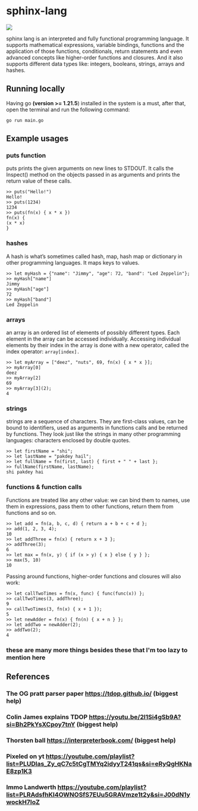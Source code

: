 # sphinx-lang

![](https://media.discordapp.net/attachments/1215265039892750427/1222187436281561150/shikhar_7985_sphinx_with_camera_angle_towards_top_from_lower_ri_3bb46794-d267-4374-80ac-0aec18350ae1.png?ex=6630fd3f&is=661e883f&hm=d01ca81f10e5b0d17a74158fd5c163c3b37455cff30fc29e5cde13b0c390bcd8&=&format=webp&quality=lossless&width=400&height=350)

sphinx lang is an interpreted and fully functional programming language. It supports mathematical expressions, variable
bindings, functions and the application of those functions, conditionals, return statements and
even advanced concepts like higher-order functions and closures. And it also supports different
data types like: integers, booleans, strings, arrays and hashes.

## Running locally
Having go **(version >= 1.21.5**) installed in the system is a must, after that, open the terminal and run the following command:

`go run main.go`

## Example usages
### puts function
puts prints the given arguments on new lines to STDOUT. It calls the Inspect() method on the objects passed in as arguments and prints the return value of these calls.
```
>> puts("Hello!")
Hello!
>> puts(1234)
1234
>> puts(fn(x) { x * x })
fn(x) {
(x * x)
}
```
### hashes
A hash is what’s sometimes called hash, map, hash map or dictionary in other programming languages. It maps keys to values.
```
>> let myHash = {"name": "Jimmy", "age": 72, "band": "Led Zeppelin"};
>> myHash["name"]
Jimmy
>> myHash["age"]
72
>> myHash["band"]
Led Zeppelin
```
### arrays
an array is an ordered list of elements of possibly different types. Each element in the array can be accessed individually. Accessing individual elements by their index in the array is done with a new operator, called the index operator: `array[index].`
```
>> let myArray = ["deez", "nuts", 69, fn(x) { x * x }];
>> myArray[0]
deez
>> myArray[2]
69
>> myArray[3](2);
4
```
### strings
strings are a sequence of characters. They are first-class values, can be bound to identifiers, used as arguments in functions calls and be returned by functions. They look just like the strings in many other programming languages: characters enclosed by double quotes.
```
>> let firstName = "shi";
>> let lastName = "pakdey hail";
>> let fullName = fn(first, last) { first + " " + last };
>> fullName(firstName, lastName);
shi pakdey hai
```
### functions & function calls
Functions are treated like any other value: we can bind them to names, use them in expressions, pass them to other functions, return them from functions and so on.
```
>> let add = fn(a, b, c, d) { return a + b + c + d };
>> add(1, 2, 3, 4);
10
>> let addThree = fn(x) { return x + 3 };
>> addThree(3);
6
>> let max = fn(x, y) { if (x > y) { x } else { y } };
>> max(5, 10)
10
```
Passing around functions, higher-order functions and closures will also work:
```
>> let callTwoTimes = fn(x, func) { func(func(x)) };
>> callTwoTimes(3, addThree);
9
>> callTwoTimes(3, fn(x) { x + 1 });
5
>> let newAdder = fn(x) { fn(n) { x + n } };
>> let addTwo = newAdder(2);
>> addTwo(2);
4
```
### these are many more things besides these that I'm too lazy to mention here

## References
### The OG pratt parser paper https://tdop.github.io/ (biggest help)
### Colin James explains TDOP https://youtu.be/2l1Si4gSb9A?si=Bh2PkYsXCpoy7tnY (biggest help)
### Thorsten ball https://interpreterbook.com/ (biggest help)
### Pixeled on yt https://youtube.com/playlist?list=PLUDlas_Zy_qC7c5tCgTMYq2idyyT241qs&si=eRyQgHKNaE8zp1K3
### Immo Landwerth https://youtube.com/playlist?list=PLRAdsfhKI4OWNOSfS7EUu5GRAVmze1t2y&si=J00dN1ywockH7IoZ
